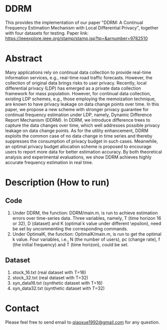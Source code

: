 # DDRM
This provides the implementation of our paper "DDRM: A Continual Frequency Estimation Mechanism with Local Differential Privacy", together with four datasets for testing.
Paper link: https://ieeexplore.ieee.org/stamp/stamp.jsp?tp=&arnumber=9782510
# Abstract
Many applications rely on continual data collection to provide real-time information services, e.g., real-time road traffic forecasts. However, the collection of original data brings risks to user privacy. Recently, local differential privacy (LDP) has emerged as a private data collection framework for mass population. However, for continual data collection, existing LDP schemes, e.g., those employing the memoization technique, are known to have privacy leakage on data change points over time. In this paper, we propose a new scheme with stronger privacy guarantee for continual frequency estimation under LDP, namely, Dynamic Difference Report Mechanism (DDRM). In DDRM, we introduce difference trees to capture the data changes over time, which well addresses possible privacy leakage on data change points. As for the utility enhancement, DDRM exploits the common case of no data change in time series and thereby suppresses the consumption of privacy budget in such cases. Meanwhile, an optimal privacy budget allocation scheme is proposed to encourage users to report more data for better estimation accuracy. By both theoretical analysis and experimental evaluations, we show DDRM achieves highly accurate frequency estimation in real time.
# Description (How to run)
## Code
1. Under DDRM, the function: DDRM/main.m, is run to achieve estimation errors over time-series data. Three variables, namely, T (time horizon 16 or 32), D (dataset) and  K (optimal k value under different \epsilon), need be set by uncommenting the corresponding commands.
2. Under OptimalK, the function: OptimalK/main.m, is run to get the optimal k value. Four variables, i.e., N (the number of users), pc (change rate), f (the initial frequency) and T (time horizon), could be set.
## Dataset
1. stock_16.txt (real dataset with T=16)
2. stock_32.txt (real dataset with T=32)
3. syn_data16.txt (synthetic dataset with T=16)
4. syn_data32.txt (synthetic dataset with T=32)
# Contact
Please feel free to send email to qiaoxue1992@gmail.com for any question.
